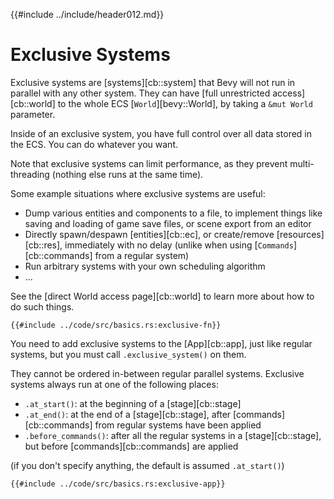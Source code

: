 {{#include ../include/header012.md}}

# Exclusive Systems

Exclusive systems are [systems][cb::system] that Bevy will not run in parallel
with any other system. They can have [full unrestricted access][cb::world]
to the whole ECS [`World`][bevy::World], by taking a `&mut World` parameter.

Inside of an exclusive system, you have full control over all data stored
in the ECS. You can do whatever you want.

Note that exclusive systems can limit performance, as they prevent
multi-threading (nothing else runs at the same time).

Some example situations where exclusive systems are useful:
 - Dump various entities and components to a file, to implement things like
   saving and loading of game save files, or scene export from an editor
 - Directly spawn/despawn [entities][cb::ec], or create/remove [resources][cb::res],
   immediately with no delay (unlike when using [`Commands`][cb::commands]
   from a regular system)
 - Run arbitrary systems with your own scheduling algorithm
 - …

See the [direct World access page][cb::world] to learn more about how to do
such things.

```rust,no_run,noplayground
{{#include ../code/src/basics.rs:exclusive-fn}}
```

You need to add exclusive systems to the [App][cb::app], just like
regular systems, but you must call `.exclusive_system()` on them.

They cannot be ordered in-between regular parallel systems. Exclusive systems
always run at one of the following places:
 - `.at_start()`: at the beginning of a [stage][cb::stage]
 - `.at_end()`: at the end of a [stage][cb::stage],
   after [commands][cb::commands] from regular systems have been applied
 - `.before_commands()`: after all the regular systems in a [stage][cb::stage],
   but before [commands][cb::commands] are applied

(if you don't specify anything, the default is assumed `.at_start()`)

```rust,no_run,noplayground
{{#include ../code/src/basics.rs:exclusive-app}}
```
